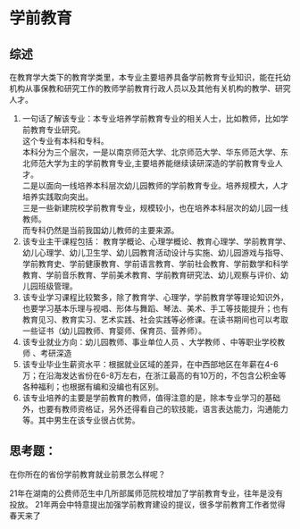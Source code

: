 # 学前教育

## 综述  
在教育学大类下的教育学类里，本专业主要培养具备学前教育专业知识，能在托幼机构从事保教和研究工作的教师学前教育行政人员以及其他有关机构的教学、研究人才。

1. 一句话了解该专业：本专业培养学前教育专业的相关人士，比如教师，比如学前教育专业研究。  
这个专业有本科和专科。  
本科分为三个层次，一是以南京师范大学、北京师范大学、华东师范大学、东北师范大学为主的学前教育专业,主要培养能继续读研深造的学前教育专业人才。  
二是以面向一线培养本科层次幼儿园教师的学前教育专业。培养规模大，人才培养实践取向突出。  
三是一些新建院校学前教育专业，规模较小，也在培养本科层次的幼儿园一线教师。  
而专科仍然是当前我国幼儿教师的主要来源。
2. 该专业主干课程包括： 教育学概论、心理学概论、教育心理学、学前教育学、幼儿心理学、幼儿卫生学、幼儿园教育活动设计与实施、幼儿园游戏与指导、学前教育史、学前健康教育、学前语言教育、学前社会教育、学前数学和科学教育、学前音乐教育、学前美术教育、学前教育研究法、幼儿观察与评价、幼儿园班级管理。  
3. 该专业学习课程比较繁多，除了教育学、心理学，学前教育学等理论知识外，也要学习基本乐理与视唱、形体与舞蹈、琴法、美术、手工等技能提升；也有教育见习、教育实习、艺术实践、社会实践等必修课。在读书期间也可以考取一些证书（幼儿园教师、育婴师、保育员、营养师）。
4. 该专业就业方向：幼儿园教师、事业单位人员 、大学教师 、中等职业学校教师 、考研深造
5. 该专业毕业生薪资水平：根据就业区域的差异，在中西部地区在年薪在4-6万；在沿海发达省份在6-8万左右，在浙江最高的有10万的，不包含公积金等各种福利；也根据有编和没编也有区别。
6. 该专业培养的主要是学前教育的教师，值得注意的是，除本专业学习的基础外，也要有教师资格证，另外还得看自己的软技能，语言表达能力，沟通能力等。其中男生在该专业很占优势。

## 思考题：
在你所在的省份学前教育就业前景怎么样呢？

21年在湖南的公费师范生中几所部属师范院校增加了学前教育专业，往年是没有投放。
21年两会中特意提出加强学前教育建设的提议，很多学前教育工作者觉得春天来了
